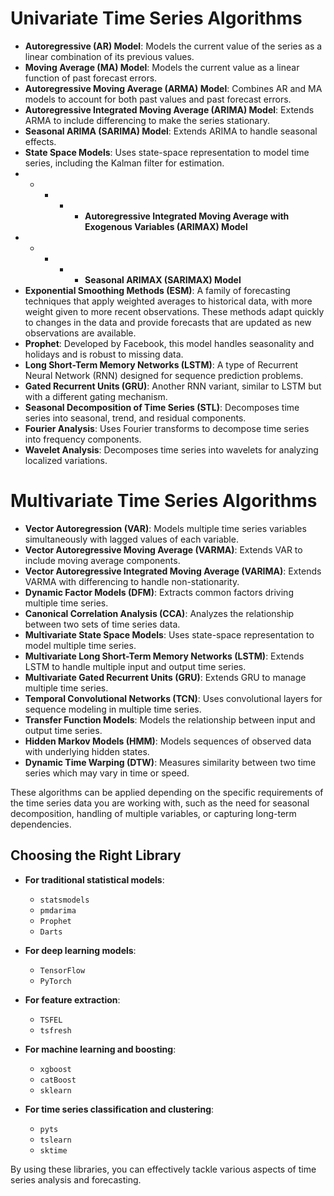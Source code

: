 # Univariate Time Series Algorithms

- **Autoregressive (AR) Model**: Models the current value of the series as a linear combination of its previous values.
- **Moving Average (MA) Model**: Models the current value as a linear function of past forecast errors.
- **Autoregressive Moving Average (ARMA) Model**: Combines AR and MA models to account for both past values and past forecast errors.
- **Autoregressive Integrated Moving Average (ARIMA) Model**: Extends ARMA to include differencing to make the series stationary.
- **Seasonal ARIMA (SARIMA) Model**: Extends ARIMA to handle seasonal effects.
- **State Space Models**: Uses state-space representation to model time series, including the Kalman filter for estimation.
- - - - - **Autoregressive Integrated Moving Average with Exogenous Variables (ARIMAX) Model**
- - - - - **Seasonal ARIMAX (SARIMAX) Model**
- **Exponential Smoothing Methods (ESM)**: A family of forecasting techniques that apply weighted averages to historical data, with more weight given to more recent observations. These methods adapt quickly to changes in the data and provide forecasts that are updated as new observations are available.
- **Prophet**: Developed by Facebook, this model handles seasonality and holidays and is robust to missing data.
- **Long Short-Term Memory Networks (LSTM)**: A type of Recurrent Neural Network (RNN) designed for sequence prediction problems.
- **Gated Recurrent Units (GRU)**: Another RNN variant, similar to LSTM but with a different gating mechanism.
- **Seasonal Decomposition of Time Series (STL)**: Decomposes time series into seasonal, trend, and residual components.
- **Fourier Analysis**: Uses Fourier transforms to decompose time series into frequency components.
- **Wavelet Analysis**: Decomposes time series into wavelets for analyzing localized variations.

# Multivariate Time Series Algorithms

- **Vector Autoregression (VAR)**: Models multiple time series variables simultaneously with lagged values of each variable.
- **Vector Autoregressive Moving Average (VARMA)**: Extends VAR to include moving average components.
- **Vector Autoregressive Integrated Moving Average (VARIMA)**: Extends VARMA with differencing to handle non-stationarity.
- **Dynamic Factor Models (DFM)**: Extracts common factors driving multiple time series.
- **Canonical Correlation Analysis (CCA)**: Analyzes the relationship between two sets of time series data.
- **Multivariate State Space Models**: Uses state-space representation to model multiple time series.
- **Multivariate Long Short-Term Memory Networks (LSTM)**: Extends LSTM to handle multiple input and output time series.
- **Multivariate Gated Recurrent Units (GRU)**: Extends GRU to manage multiple time series.
- **Temporal Convolutional Networks (TCN)**: Uses convolutional layers for sequence modeling in multiple time series.
- **Transfer Function Models**: Models the relationship between input and output time series.
- **Hidden Markov Models (HMM)**: Models sequences of observed data with underlying hidden states.
- **Dynamic Time Warping (DTW)**: Measures similarity between two time series which may vary in time or speed.

These algorithms can be applied depending on the specific requirements of the time series data you are working with, such as the need for seasonal decomposition, handling of multiple variables, or capturing long-term dependencies.

## Choosing the Right Library

- **For traditional statistical models**: 
  - `statsmodels`
  - `pmdarima`
  - `Prophet`
  - `Darts`

- **For deep learning models**: 
  - `TensorFlow`
  - `PyTorch`

- **For feature extraction**: 
  - `TSFEL`
  - `tsfresh`

- **For machine learning and boosting**: 
  - `xgboost`
  - `catBoost`
  - `sklearn`

- **For time series classification and clustering**: 
  - `pyts`
  - `tslearn`
  - `sktime`

By using these libraries, you can effectively tackle various aspects of time series analysis and forecasting.

